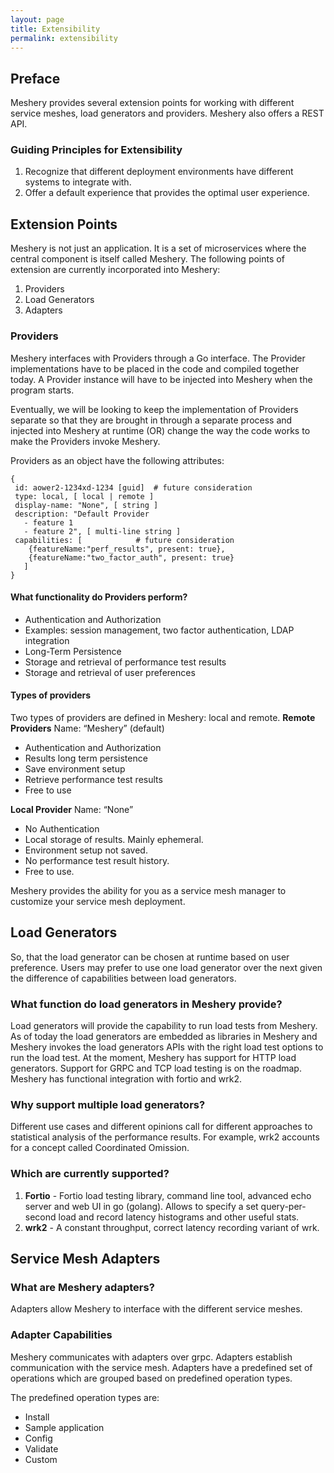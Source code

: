 ```yaml
---
layout: page
title: Extensibility
permalink: extensibility
---
```


## Preface
Meshery provides several extension points for working with different service meshes, load generators and providers. Meshery also offers a REST API.

### Guiding Principles for Extensibility

1. Recognize that different deployment environments have different systems to integrate with.
1. Offer a default experience that provides the optimal user experience.

## Extension Points
Meshery is not just an application. It is a set of microservices where the central component is itself called Meshery. The following points of extension are currently incorporated into Meshery:

1. Providers
1. Load Generators
1. Adapters

### Providers
Meshery interfaces with Providers through a Go interface. The Provider implementations have to be placed in the code and compiled together today. A Provider instance will have to be injected into Meshery when the program starts.

Eventually, we will be looking to keep the implementation of Providers separate so that they are brought in through a separate process and injected into Meshery at runtime (OR) change the way the code works to make the Providers invoke Meshery.

Providers as an object have the following attributes:

```
{
 id: aower2-1234xd-1234 [guid] 	# future consideration
 type: local, [ local | remote ]
 display-name: "None", [ string ]
 description: "Default Provider
   - feature 1 
   - feature 2", [ multi-line string ] 
 capabilities: [ 			# future consideration
    {featureName:"perf_results", present: true}, 
    {featureName:"two_factor_auth", present: true}
   ]
}
```

#### What functionality do Providers perform? 
- Authentication and Authorization
 - Examples: session management, two factor authentication, LDAP integration
- Long-Term Persistence
 - Storage and retrieval of performance test results
 - Storage and retrieval of user preferences

#### Types of providers
Two types of providers are defined in Meshery: local and remote.
**Remote Providers**
Name: “Meshery” (default)
- Authentication and Authorization
- Results long term persistence
- Save environment setup
- Retrieve performance test results
- Free to use

**Local Provider**
Name: “None”
- No Authentication
- Local storage of results. Mainly ephemeral.
- Environment setup not saved.
- No performance test result history.
- Free to use.


Meshery provides the ability for you as a service mesh manager to customize your service mesh deployment.

## Load Generators
So, that the load generator can be chosen at runtime based on user preference. Users may prefer to use one load generator over the next given the difference of capabilities between load generators.

### What function do load generators in Meshery provide? 
Load generators will provide the capability to run load tests from Meshery. As of today the load generators are embedded as libraries in Meshery and Meshery invokes the load generators APIs with the right load test options to run the load test. At the moment, Meshery has support for HTTP load generators. Support for GRPC and TCP load testing is on the roadmap. Meshery has functional integration with fortio and wrk2. 

### Why support multiple load generators?
Different use cases and different opinions call for different approaches to statistical analysis of the performance results. For example, wrk2 accounts for a concept called Coordinated Omission.

### Which are currently supported?
1. **Fortio** - Fortio load testing library, command line tool, advanced echo server and web UI in go (golang). Allows to specify a set query-per-second load and record latency histograms and other useful stats.
1. **wrk2** - A constant throughput, correct latency recording variant of wrk.


## Service Mesh Adapters
### What are Meshery adapters?
Adapters allow Meshery to interface with the different service meshes.

### Adapter Capabilities
Meshery communicates with adapters over grpc. Adapters establish communication with the service mesh. Adapters have a predefined set of operations which are grouped based on predefined operation types. 

The predefined operation types are:
- Install
- Sample application
- Config
- Validate
- Custom
